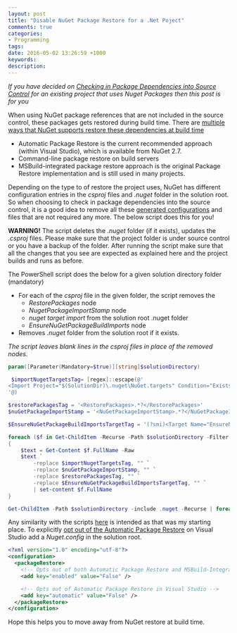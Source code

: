 ```yaml
---
layout: post
title: "Disable NuGet Package Restore for a .Net Poject"
comments: true
categories: 
- Programming
tags: 
date: 2016-05-02 13:26:59 +1000
keywords: 
description: 
---
```


*If you have decided on [Checking in Package Dependencies into Source Control](http://www.rahulpnath.com/blog/checking-in-package-dependencies-into-source-control/) for an existing project that uses Nuget Packages then this post is for you*

When using NuGet package references that are not included in the source control, these packages gets restored during build time. There are [multiple ways that NuGet supports restore these dependencies at build time](https://docs.nuget.org/consume/package-restore)

- Automatic Package Restore is the current recommended approach (within Visual Studio), which is available from NuGet 2.7.
- Command-line package restore on build servers
- MSBuild-integrated package restore approach is the original Package Restore implementation and is still used in many projects. 

Depending on the type to of restore the project uses, NuGet has different configuration entries in the *csproj* files and *.nuget* folder in the solution root. So when choosing to check in package dependencies into the source control, it is a good idea to remove all these [generated configurations](https://docs.nuget.org/consume/package-restore/migrating-to-automatic-package-restore) and files that are not required any more. The below script does this for you!

<div class="alert alert-warning">
<strong>WARNING!</strong> The script deletes the <em>.nuget</em> folder (if it exists), updates the <em>.csproj</em> files. Please make sure that the project folder is under source control or you have a backup of the folder. After running the script make sure that all the changes that you see are expected as explained here and the project builds and runs as before.
</div>

The PowerShell script does the below for a given solution directory folder (mandatory)

- For each of the *csproj* file in the given folder, the script removes the
  - *RestorePackages* node
  - *NugetPackageImportStamp* node
  - *nuget target import* from the solution root .nuget folder
  - *EnsureNuGetPackageBuildImports* node
- Removes *.nuget* folder from the solution root if it exists.

*The script leaves blank lines in the *csproj* files in place of the removed nodes.*

``` powershell Remove NuGet Restore https://gist.github.com/rahulpnath/13d3b4f54cec51e22344876b1566b911#file-remove-nuget-restore-ps1
param([Parameter(Mandatory=$true)][string]$solutionDirectory) 

 $importNugetTargetsTag= [regex]::escape(@'
<Import Project="$(SolutionDir)\.nuget\NuGet.targets" Condition="Exists('$(SolutionDir)\.nuget\NuGet.targets')" />
'@)

$restorePackagesTag = '<RestorePackages>.*?</RestorePackages>'
$nuGetPackageImportStamp = '<NuGetPackageImportStamp>.*?</NuGetPackageImportStamp>'

$EnsureNuGetPackageBuildImportsTargetTag = '(?smi)<Target Name="EnsureNuGetPackageBuildImports".*?</Target>'

foreach ($f in Get-ChildItem -Recurse -Path $solutionDirectory -Filter *.csproj | sort-object)
{
    $text = Get-Content $f.FullName -Raw
    $text `
        -replace $importNugetTargetsTag, "" `
        -replace $nuGetPackageImportStamp, "" `
        -replace $restorePackagesTag, "" `
        -replace $EnsureNuGetPackageBuildImportsTargetTag, "" `
        | set-content $f.FullName
}

Get-ChildItem -Path $solutionDirectory -include .nuget -Recurse | foreach ($_) { remove-item $_.fullname -Force -Recurse }
```  

Any similarity with the scripts [here](http://weblogs.asp.net/jongalloway/scripting-net-project-migration-to-automatic-nuget-package-restore) is intended as that was my starting place. To explicitly [opt out of the Automatic Package Restore](https://docs.nuget.org/consume/package-restore#opting-out) on Visual Studio add a *Nuget.config* in the solution root. 
``` xml
<?xml version="1.0" encoding="utf-8"?>
<configuration>
  <packageRestore>
    <!-- Opts out of both Automatic Package Restore and MSBuild-Integrated Package Restore -->
    <add key="enabled" value="False" />

    <!-- Opts out of Automatic Package Restore in Visual Studio -->
    <add key="automatic" value="False" />
  </packageRestore>
</configuration>
``` 

Hope this helps you to move away from NuGet restore at build time.

